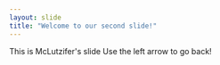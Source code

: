 ```yaml
---
layout: slide
title: "Welcome to our second slide!"
---
```

This is McLutzifer's slide
Use the left arrow to go back!
